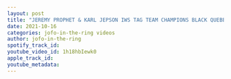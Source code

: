 ```yaml
---
layout: post
title: "JEREMY PROPHET & KARL JEPSON IWS TAG TEAM CHAMPIONS BLACK QUEBECOIS | IWS ROAD TO SCARRED 4 LIFE #74"
date: 2021-10-16
categories: jofo-in-the-ring videos
author: jofo-in-the-ring
spotify_track_id: 
youtube_video_id: 1h18hbIewk0
apple_track_id: 
youtube_metadata: 
---
```

